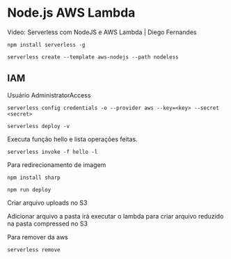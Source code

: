 # Node.js AWS Lambda

Video: Serverless com NodeJS e AWS Lambda | Diego Fernandes

```console
npm install serverless -g

serverless create --template aws-nodejs --path nodeless
```

## IAM

Usuário AdministratorAccess 

```console
serverless config credentials -o --provider aws --key=<key> --secret <secret>

serverless deploy -v
```

Executa função hello e lista operações feitas.

```console
serverless invoke -f hello -l
```

Para redirecionamento de imagem

```console
npm install sharp
```

```console
npm run deploy
```

Criar arquivo uploads no S3

Adicionar arquivo a pasta irá executar o lambda para criar arquivo reduzido na pasta compressed no S3

Para remover da aws

```console
serverless remove
```